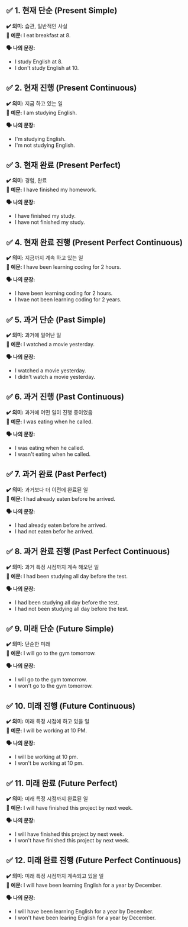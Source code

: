 ## ✅ 1. 현재 단순 (Present Simple)

**✔️ 의미:** 습관, 일반적인 사실  
**📝 예문:** I eat breakfast at 8.

**🗣️ 나의 문장:**

- I study English at 8.
- I don't study English at 10.

## ✅ 2. 현재 진행 (Present Continuous)

**✔️ 의미:** 지금 하고 있는 일  
**📝 예문:** I am studying English.

**🗣️ 나의 문장:**

- I'm studying English.
- I'm not studying English.

## ✅ 3. 현재 완료 (Present Perfect)

**✔️ 의미:** 경험, 완료  
**📝 예문:** I have finished my homework.

**🗣️ 나의 문장:**

- I have finished my study.
- I have not finished my study.

## ✅ 4. 현재 완료 진행 (Present Perfect Continuous)

**✔️ 의미:** 지금까지 계속 하고 있는 일  
**📝 예문:** I have been learning coding for 2 hours.

**🗣️ 나의 문장:**

- I have been learning coding for 2 hours.
- I hvae not been learning coding for 2 years.

## ✅ 5. 과거 단순 (Past Simple)

**✔️ 의미:** 과거에 일어난 일  
**📝 예문:** I watched a movie yesterday.

**🗣️ 나의 문장:**

- I watched a movie yesterday.
- I didn't watch a movie yesterday.

## ✅ 6. 과거 진행 (Past Continuous)

**✔️ 의미:** 과거에 어떤 일이 진행 중이었음  
**📝 예문:** I was eating when he called.

**🗣️ 나의 문장:**

- I was eating when he called.
- I wasn't eating when he called.

## ✅ 7. 과거 완료 (Past Perfect)

**✔️ 의미:** 과거보다 더 이전에 완료된 일  
**📝 예문:** I had already eaten before he arrived.

**🗣️ 나의 문장:**

- I had already eaten before he arrived.
- I had not eaten befor he arrived.

## ✅ 8. 과거 완료 진행 (Past Perfect Continuous)

**✔️ 의미:** 과거 특정 시점까지 계속 해오던 일  
**📝 예문:** I had been studying all day before the test.

**🗣️ 나의 문장:**

- I had been studying all day before the test.
- I had not been studying all day before the test.

## ✅ 9. 미래 단순 (Future Simple)

**✔️ 의미:** 단순한 미래  
**📝 예문:** I will go to the gym tomorrow.

**🗣️ 나의 문장:**

- I will go to the gym tomorrow.
- I won't go to the gym tomorrow.

## ✅ 10. 미래 진행 (Future Continuous)

**✔️ 의미:** 미래 특정 시점에 하고 있을 일  
**📝 예문:** I will be working at 10 PM.

**🗣️ 나의 문장:**

- I will be working at 10 pm.
- I won't be working at 10 pm.

## ✅ 11. 미래 완료 (Future Perfect)

**✔️ 의미:** 미래 특정 시점까지 완료된 일  
**📝 예문:** I will have finished this project by next week.

**🗣️ 나의 문장:**

- I will have finished this project by next week.
- I won't have finished this project by next week.

## ✅ 12. 미래 완료 진행 (Future Perfect Continuous)

**✔️ 의미:** 미래 특정 시점까지 계속되고 있을 일  
**📝 예문:** I will have been learning English for a year by December.

**🗣️ 나의 문장:**

- I will have been learning English for a year by December.
- I won't have been learing English for a year by December.
